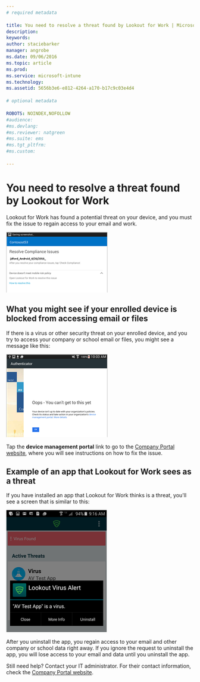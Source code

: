 ```yaml
---
# required metadata

title: You need to resolve a threat found by Lookout for Work | Microsoft Intune
description:
keywords:
author: staciebarker
manager: angrobe
ms.date: 09/06/2016
ms.topic: article
ms.prod:
ms.service: microsoft-intune
ms.technology:
ms.assetid: 5656b3e6-e812-4264-a170-b17c9c03e4d4

# optional metadata

ROBOTS: NOINDEX,NOFOLLOW
#audience:
#ms.devlang:
#ms.reviewer: natgreen
#ms.suite: ems
#ms.tgt_pltfrm:
#ms.custom:

---
```


# You need to resolve a threat found by Lookout for Work

Lookout for Work has found a potential threat on your device, and you must fix the issue to regain access to your email and work.

![Lookout for Work found a threat on your device](./media/lookout-threat-found-android.png)

## What you might see if your enrolled device is blocked from accessing email or files

If there is a virus or other security threat on your enrolled device, and you try to access your company or school email or files, you might see a message like this:

![Lookout for Work error message with link to Company Portal website](./media/lookout-go-to-device-management-portal-android.png)

Tap the **device management portal** link to go to the [Company Portal website](http://portal.manage.microsoft.com), where you will see instructions on how to fix the issue.

## Example of an app that Lookout for Work sees as a threat

If you have installed an app that Lookout for Work thinks is a threat, you'll see a screen that is similar to this:

![example of Lookout for Work virus alert message](./media/lookout-virus-alert-android.png)

After you uninstall the app, you regain access to your email and other company or school data right away. If you ignore the request to uninstall the app, you will lose access to your email and data until you uninstall the app.

Still need help? Contact your IT administrator. For their contact information, check the [Company Portal website](http://portal.manage.microsoft.com).


